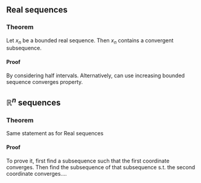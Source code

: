 ## Real sequences
### Theorem
Let $x_n$ be a bounded real sequence. 
Then $x_n$ contains a convergent subsequence.

#### Proof
By considering half intervals. 
Alternatively, can use increasing bounded sequence converges property.

## $\mathbb{R}^n$ sequences
### Theorem
Same statement as for Real sequences

#### Proof
To prove it, first find a subsequence such that the first coordinate converges. 
Then find the subsequence of that subsequence s.t. the second coordinate converges.... 